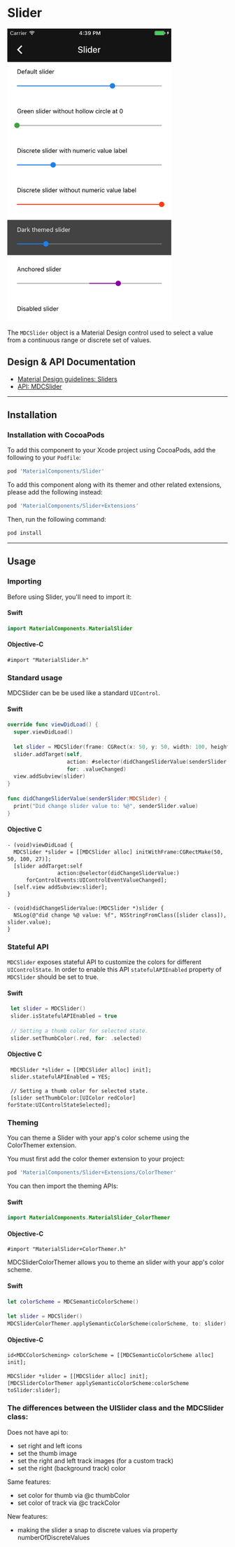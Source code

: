 <!--docs:
title: "Sliders"
layout: detail
section: components
excerpt: "The Slider component provides a Material Design control for selecting a value from a continuous range or discrete set of values."
iconId: slider
path: /catalog/sliders/
api_doc_root: true
-->

# Slider

<div class="article__asset article__asset--screenshot">
  <img src="docs/assets/slider.png" alt="Slider" width="375">
</div>

The `MDCSlider` object is a Material Design control used to select a value from a continuous range
or discrete set of values.

## Design & API Documentation

<ul class="icon-list">
  <li class="icon-list-item icon-list-item--spec"><a href="https://material.io/guidelines/components/sliders.html">Material Design guidelines: Sliders</a></li>
  <li class="icon-list-item icon-list-item--link"><a href="https://material.io/components/ios/catalog/sliders/api-docs/Classes/MDCSlider.html">API: MDCSlider</a></li>
</ul>

- - -

## Installation

### Installation with CocoaPods

To add this component to your Xcode project using CocoaPods, add the following to your `Podfile`:

``` bash
pod 'MaterialComponents/Slider'
```
<!--{: .code-renderer.code-renderer--install }-->

To add this component along with its themer and other related extensions, please add the following instead:
``` bash
pod 'MaterialComponents/Slider+Extensions'
```

Then, run the following command:

``` bash
pod install
```


- - -


## Usage

### Importing

Before using Slider, you'll need to import it:

<!--<div class="material-code-render" markdown="1">-->
#### Swift
``` swift
import MaterialComponents.MaterialSlider
```

#### Objective-C

``` objc
#import "MaterialSlider.h"
```
<!--</div>-->

### Standard usage

MDCSlider can be be used like a standard `UIControl`.

<!--<div class="material-code-render" markdown="1">-->
#### Swift

``` swift
override func viewDidLoad() {
  super.viewDidLoad()

  let slider = MDCSlider(frame: CGRect(x: 50, y: 50, width: 100, height: 27))
  slider.addTarget(self,
                   action: #selector(didChangeSliderValue(senderSlider:)),
                   for: .valueChanged)
  view.addSubview(slider)
}

func didChangeSliderValue(senderSlider:MDCSlider) {
  print("Did change slider value to: %@", senderSlider.value)
}
```

#### Objective C

``` objc
- (void)viewDidLoad {
  MDCSlider *slider = [[MDCSlider alloc] initWithFrame:CGRectMake(50, 50, 100, 27)];
  [slider addTarget:self
                action:@selector(didChangeSliderValue:)
      forControlEvents:UIControlEventValueChanged];
  [self.view addSubview:slider];
}

- (void)didChangeSliderValue:(MDCSlider *)slider {
  NSLog(@"did change %@ value: %f", NSStringFromClass([slider class]), slider.value);
}
```
<!--</div>-->

### Stateful API

`MDCSlider` exposes stateful API to customize the colors for different `UIControlState`. In order to enable this API `statefulAPIEnabled` property of `MDCSlider` should be set to true.

<!--<div class="material-code-render" markdown="1">-->
#### Swift

``` swift
 let slider = MDCSlider()
 slider.isStatefulAPIEnabled = true
    
 // Setting a thumb color for selected state.
 slider.setThumbColor(.red, for: .selected)
```

#### Objective C

``` objc
 MDCSlider *slider = [[MDCSlider alloc] init];
 slider.statefulAPIEnabled = YES;
 
 // Setting a thumb color for selected state.
 [slider setThumbColor:[UIColor redColor] forState:UIControlStateSelected];
```
<!--</div>-->

### Theming

You can theme a Slider with your app's color scheme using the ColorThemer extension.

You must first add the color themer extension to your project:

``` bash
pod 'MaterialComponents/Slider+Extensions/ColorThemer'
```

You can then import the theming APIs:

<!--<div class="material-code-render" markdown="1">-->
#### Swift
``` swift
import MaterialComponents.MaterialSlider_ColorThemer
```

#### Objective-C

``` objc
#import "MaterialSlider+ColorThemer.h"
```
<!--</div>-->

MDCSliderColorThemer allows you to theme an slider with your app's color scheme. 

<!--<div class="material-code-render" markdown="1">-->
#### Swift
``` swift
let colorScheme = MDCSemanticColorScheme()

let slider = MDCSlider()
MDCSliderColorThemer.applySemanticColorScheme(colorScheme, to: slider)
```

#### Objective-C

``` objc
id<MDCColorScheming> colorScheme = [[MDCSemanticColorScheme alloc] init];

MDCSlider *slider = [[MDCSlider alloc] init];
[MDCSliderColorThemer applySemanticColorScheme:colorScheme toSlider:slider];

```
<!--</div>-->
### The differences between the UISlider class and the MDCSlider class:

Does not have api to:

- set right and left icons
- set the thumb image
- set the right and left track images (for a custom track)
- set the right (background track) color

Same features:

- set color for thumb via @c thumbColor
- set color of track via @c trackColor

New features:

- making the slider a snap to discrete values via property numberOfDiscreteValues
